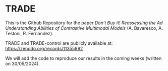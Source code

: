 # TRADE
 
This is the Github Repository for the paper _Don’t Buy it! Reassessing the Ad Understanding Abilities
of Contrastive Multimodal Models_ (A. Bavaresco, A. Testoni, R. Fernández).

TRADE and TRADE-control are publicly available at: https://zenodo.org/records/11355892

We will add the code to reproduce our results in the coming weeks (written on 30/05/2024). 